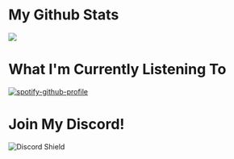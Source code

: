 # My Github Stats
![](https://github-readme-stats.vercel.app/api?username=costliness&show_icons=true&theme=dark)

# What I'm Currently Listening To
[![spotify-github-profile](https://spotify-github-profile.vercel.app/api/view?uid=21iaphpwcb2zcl7goxny3iq5i&cover_image=true&theme=novatorem)](https://github.com/kittinan/spotify-github-profile)

# Join My Discord!
![Discord Shield](https://discordapp.com/api/guilds/800224582656983092/widget.png?style=shield)
